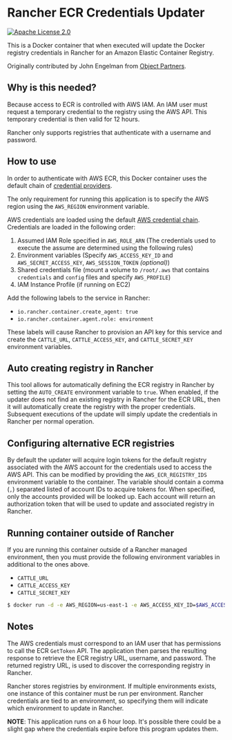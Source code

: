 # Rancher ECR Credentials Updater

[![Apache License 2.0](https://img.shields.io/badge/license-Apache_License_2.0-blue.svg)](https://github.com/rancher/rancher-ecr-credentials/blob/master/LICENSE)

This is a Docker container that when executed will update the Docker registry
credentials in Rancher for an Amazon Elastic Container Registry.

Originally contributed by John Engelman from [Object Partners](http://www.objectpartners.com). 

## Why is this needed?

Because access to ECR is controlled with AWS IAM.
An IAM user must request a temporary credential to the registry using the AWS API.
This temporary credential is then valid for 12 hours.

Rancher only supports registries that authenticate with a username and password.

## How to use

In order to authenticate with AWS ECR, this Docker container uses the default
chain of [credential providers](http://docs.aws.amazon.com/cli/latest/userguide/cli-chap-getting-started.html#config-settings-and-precedence).

The only requirement for running this application is to specify the AWS region
using the `AWS_REGION` environment variable.

AWS credentials are loaded using the default [AWS credential chain](http://docs.aws.amazon.com/sdk-for-go/latest/v1/developerguide/configuring-sdk.title.html).
Credentials are loaded in the following order:

1. Assumed IAM Role specified in `AWS_ROLE_ARN` (The credentials used to execute the assume are determined using the following rules)
1. Environment variables (Specify `AWS_ACCESS_KEY_ID` and `AWS_SECRET_ACCESS_KEY`, `AWS_SESSION_TOKEN` *(optional)*)
1. Shared credentials file (mount a volume to `/root/.aws` that contains `credentials` and `config` files and specify `AWS_PROFILE`)
1. IAM Instance Profile (if running on EC2)

Add the following labels to the service in Rancher:
* `io.rancher.container.create_agent: true`
* `io.rancher.container.agent.role: environment`

These labels will cause Rancher to provision an API key for this service and
create the `CATTLE_URL`, `CATTLE_ACCESS_KEY`, and `CATTLE_SECRET_KEY`
environment variables.

## Auto creating registry in Rancher

This tool allows for automatically defining the ECR registry in Rancher by
setting the `AUTO_CREATE` environment variable to `true`.
When enabled, if the updater does not find an existing registry in Rancher
for the ECR URL, then it will automatically create the registry with the
proper credentials.
Subsequent executions of the update will simply update the credentials in Rancher
per normal operation.

## Configuring alternative ECR registries

By default the updater will acquire login tokens for the default registry
associated with the AWS account for the credentials used to access the AWS API.
This can be modified by providing the `AWS_ECR_REGISTRY_IDS` environment
variable to the container.
The variable should contain a comma (`,`) separated listed of account IDs to
acquire tokens for.
When specified, only the accounts provided will be looked up.
Each account will return an authorization token that will be used to update
and associated registry in Rancher.

## Running container outside of Rancher

If you are running this container outside of a Rancher managed environment, then
you must provide the following environment variables in additional to the ones
above.
* `CATTLE_URL`
* `CATTLE_ACCESS_KEY`
* `CATTLE_SECRET_KEY`

```bash
$ docker run -d -e AWS_REGION=us-east-1 -e AWS_ACCESS_KEY_ID=$AWS_ACCESS_KEY_ID -e AWS_SECRET_ACCESS_KEY=$AWS_SECRET_ACCESS_KEY -e CATTLE_URL=http://rancher.mydomain.com -e CATTLE_ACCESS_KEY=$CATTLE_ACCESS_KEY -e CATTLE_SECRET_KEY=$CATTLE_SECRET_KEY objectpartners/rancher-ecr-credentials:latest
```

## Notes

The AWS credentials must correspond to an IAM user that has permissions to call
the ECR `GetToken` API.
The application then parses the resulting response to retrieve the ECR registry
URL, username, and password.
The returned registry URL, is used to discover the corresponding registry in
Rancher.

Rancher stores registries by environment.
If multiple environments exists, one instance of this container must be run per
environment.
Rancher credentials are tied to an environment, so specifying them will indicate
which environment to update in Rancher.

__NOTE__: This application runs on a 6 hour loop. It's possible there could be a
slight gap where the credentials expire before this program updates them.
